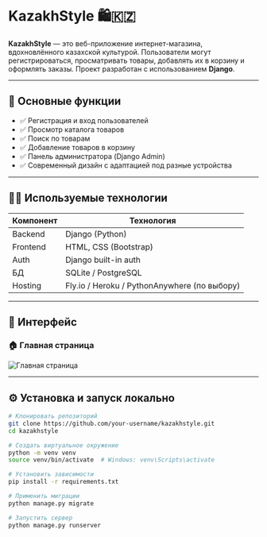 # KazakhStyle 🛍️🇰🇿

**KazakhStyle** — это веб-приложение интернет-магазина, вдохновлённого казахской культурой. Пользователи могут регистрироваться, просматривать товары, добавлять их в корзину и оформлять заказы. Проект разработан с использованием **Django**.

---

## 🌟 Основные функции

- ✅ Регистрация и вход пользователей
- ✅ Просмотр каталога товаров
- ✅ Поиск по товарам
- ✅ Добавление товаров в корзину
- ✅ Панель администратора (Django Admin)
- ✅ Современный дизайн с адаптацией под разные устройства

---

## 🧑‍💻 Используемые технологии

| Компонент | Технология     |
|----------|----------------|
| Backend  | Django (Python) |
| Frontend | HTML, CSS (Bootstrap) |
| Auth     | Django built-in auth |
| БД       | SQLite / PostgreSQL |
| Hosting  | Fly.io / Heroku / PythonAnywhere (по выбору) |

---

## 📸 Интерфейс

### 🏠 Главная страница
![Главная страница](![image](https://github.com/user-attachments/assets/6263cfc7-a5bd-47ba-9c99-ec2ab754dcb0)
)

---

## ⚙️ Установка и запуск локально

```bash
# Клонировать репозиторий
git clone https://github.com/your-username/kazakhstyle.git
cd kazakhstyle

# Создать виртуальное окружение
python -m venv venv
source venv/bin/activate  # Windows: venv\Scripts\activate

# Установить зависимости
pip install -r requirements.txt

# Применить миграции
python manage.py migrate

# Запустить сервер
python manage.py runserver
